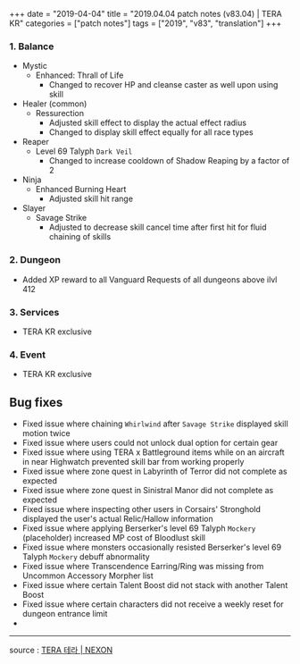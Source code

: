 +++
date = "2019-04-04"
title = "2019.04.04 patch notes (v83.04) | TERA KR"
categories = ["patch notes"]
tags = ["2019", "v83", "translation"]
+++

### 1. Balance
- Mystic
  - Enhanced: Thrall of Life
    - Changed to recover HP and cleanse caster as well upon using skill
- Healer (common)
  - Ressurection
    - Adjusted skill effect to display the actual effect radius
    - Changed to display skill effect equally for all race types
- Reaper
  - Level 69 Talyph `Dark Veil`
    - Changed to increase cooldown of Shadow Reaping by a factor of 2
- Ninja
  - Enhanced Burning Heart
    - Adjusted skill hit range
- Slayer
  - Savage Strike
    - Adjusted to decrease skill cancel time after first hit for fluid chaining of skills

### 2. Dungeon
- Added XP reward to all Vanguard Requests of all dungeons above ilvl 412

### 3. Services
- TERA KR exclusive

### 4. Event
- TERA KR exclusive

## Bug fixes

- Fixed issue where chaining `Whirlwind` after `Savage Strike` displayed skill motion twice
- Fixed issue where users could not unlock dual option for certain gear
- Fixed issue where using TERA x Battleground items while on an aircraft in near Highwatch prevented skill bar from working properly
- Fixed issue where zone quest in Labyrinth of Terror did not complete as expected
- Fixed issue where zone quest in Sinistral Manor did not complete as expected
- Fixed issue where inspecting other users in Corsairs' Stronghold displayed the user's actual Relic/Hallow information
- Fixed issue where applying Berserker's level 69 Talyph `Mockery` (placeholder) increased MP cost of Bloodlust skill
- Fixed issue where monsters occasionally resisted Berserker's level 69 Talyph `Mockery` debuff abnormality
- Fixed issue where Transcendence Earring/Ring was missing from Uncommon Accessory Morpher list
- Fixed issue where certain Talent Boost did not stack with another Talent Boost
- Fixed issue where certain characters did not receive a weekly reset for dungeon entrance limit
- 

----

source : [TERA 테라 | NEXON](http://tera.nexon.com/news/update/view.aspx?n4articlesn=386)
